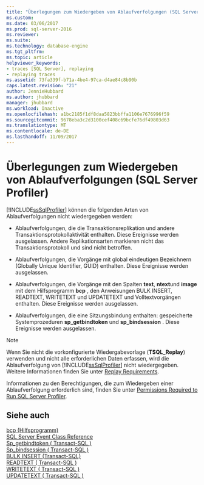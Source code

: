 ```yaml
---
title: "Überlegungen zum Wiedergeben von Ablaufverfolgungen (SQL Server Profiler) | Microsoft Docs"
ms.custom: 
ms.date: 03/06/2017
ms.prod: sql-server-2016
ms.reviewer: 
ms.suite: 
ms.technology: database-engine
ms.tgt_pltfrm: 
ms.topic: article
helpviewer_keywords:
- traces [SQL Server], replaying
- replaying traces
ms.assetid: 73fa339f-b71a-4be4-97ca-d4ae84c8b90b
caps.latest.revision: "21"
author: JennieHubbard
ms.author: jhubbard
manager: jhubbard
ms.workload: Inactive
ms.openlocfilehash: a1bc2185f1df8daa5823bbffa1106e7676996f59
ms.sourcegitcommit: 9678eba3c2d3100cef408c69bcfe76df49803d63
ms.translationtype: MT
ms.contentlocale: de-DE
ms.lasthandoff: 11/09/2017
---
```

# <a name="considerations-for-replaying-traces-sql-server-profiler"></a>Überlegungen zum Wiedergeben von Ablaufverfolgungen (SQL Server Profiler)
  [!INCLUDE[ssSqlProfiler](../../includes/sssqlprofiler-md.md)] können die folgenden Arten von Ablaufverfolgungen nicht wiedergegeben werden:  
  
-   Ablaufverfolgungen, die die Transaktionsreplikation und andere Transaktionsprotokollaktivität enthalten. Diese Ereignisse werden ausgelassen. Andere Replikationsarten markieren nicht das Transaktionsprotokoll und sind nicht betroffen.  
  
-   Ablaufverfolgungen, die Vorgänge mit global eindeutigen Bezeichnern (Globally Unique Identifier, GUID) enthalten. Diese Ereignisse werden ausgelassen.  
  
-   Ablaufverfolgungen, die Vorgänge mit den Spalten **text**, **ntext**und **image** mit dem Hilfsprogramm **bcp** , den Anweisungen BULK INSERT, READTEXT, WRITETEXT und UPDATETEXT und Volltextvorgängen enthalten. Diese Ereignisse werden ausgelassen.  
  
-   Ablaufverfolgungen, die eine Sitzungsbindung enthalten: gespeicherte Systemprozeduren **sp_getbindtoken** und **sp_bindsession** . Diese Ereignisse werden ausgelassen.  
  
> [!NOTE]  
>  Wenn Sie nicht die vorkonfigurierte Wiedergabevorlage (**TSQL_Replay**) verwenden und nicht alle erforderlichen Daten erfassen, wird die Ablaufverfolgung von [!INCLUDE[ssSqlProfiler](../../includes/sssqlprofiler-md.md)] nicht wiedergegeben. Weitere Informationen finden Sie unter [Replay Requirements](../../tools/sql-server-profiler/replay-requirements.md).  
  
 Informationen zu den Berechtigungen, die zum Wiedergeben einer Ablaufverfolgung erforderlich sind, finden Sie unter [Permissions Required to Run SQL Server Profiler](../../tools/sql-server-profiler/permissions-required-to-run-sql-server-profiler.md).  
  
## <a name="see-also"></a>Siehe auch  
 [bcp (Hilfsprogramm)](../../tools/bcp-utility.md)   
 [SQL Server Event Class Reference](../../relational-databases/event-classes/sql-server-event-class-reference.md)   
 [Sp_getbindtoken &#40; Transact-SQL &#41;](../../relational-databases/system-stored-procedures/sp-getbindtoken-transact-sql.md)   
 [Sp_bindsession &#40; Transact-SQL &#41;](../../relational-databases/system-stored-procedures/sp-bindsession-transact-sql.md)   
 [BULK INSERT &#40;Transact-SQL&#41;](../../t-sql/statements/bulk-insert-transact-sql.md)   
 [READTEXT &#40; Transact-SQL &#41;](../../t-sql/queries/readtext-transact-sql.md)   
 [WRITETEXT &#40; Transact-SQL &#41;](../../t-sql/queries/writetext-transact-sql.md)   
 [UPDATETEXT &#40; Transact-SQL &#41;](../../t-sql/queries/updatetext-transact-sql.md)  
  
  
